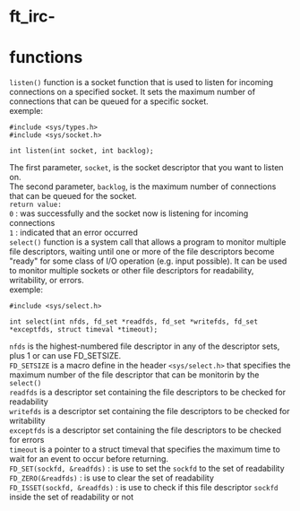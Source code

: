 # ft_irc-


# functions 

`listen()` function is a socket function that is used to listen for incoming connections on a specified socket. It sets the maximum number of connections that can be queued for a specific socket.<br>
exemple:
```console
#include <sys/types.h>
#include <sys/socket.h>

int listen(int socket, int backlog);
```
The first parameter, `socket`, is the socket descriptor that you want to listen on.<br> The second parameter, `backlog`, is the maximum number of connections that can be queued for the socket.<br>
`return value:`<br>
`0` : was successfully and the socket now is listening for incoming connections<br>
`1` : indicated that an error occurred<br>
`select()` function is a system call that allows a program to monitor multiple file descriptors, waiting until one or more of the file descriptors become "ready" for some class of I/O operation (e.g. input possible). It can be used to monitor multiple sockets or other file descriptors for readability, writability, or errors.<br>
exemple:
```console
#include <sys/select.h>

int select(int nfds, fd_set *readfds, fd_set *writefds, fd_set *exceptfds, struct timeval *timeout);
```
`nfds` is the highest-numbered file descriptor in any of the descriptor sets, plus 1 or can use FD_SETSIZE.<br>
`FD_SETSIZE` is a macro define in the header `<sys/select.h>` that specifies the maximum number of the file descriptor that can be monitorin by the `select()`<br>
`readfds` is a descriptor set containing the file descriptors to be checked for readability<br>
`writefds` is a descriptor set containing the file descriptors to be checked for writability<br>
`exceptfds` is a descriptor set containing the file descriptors to be checked for errors<br>
`timeout` is a pointer to a struct timeval that specifies the maximum time to wait for an event to occur before returning.<br>
`FD_SET(sockfd, &readfds)` : is use to set the `sockfd` to the set of readability<br>
`FD_ZERO(&readfds)` : is use to clear the set of readability<br>
`FD_ISSET(sockfd, &readfds)` : is use to check if this file descriptor `sockfd` inside the set of readability or not<br>




